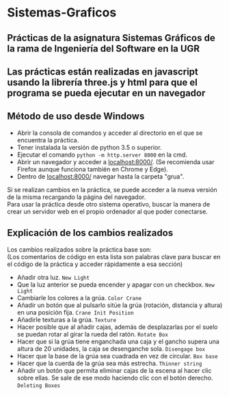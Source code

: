 # Sistemas-Graficos

## Prácticas de la asignatura Sistemas Gráficos de la rama de Ingeniería del Software en la UGR
## Las prácticas están realizadas en javascript usando la librería three.js y html para que el programa se pueda ejecutar en un navegador


## Método de uso desde Windows

- Abrir la consola de comandos y acceder al directorio en el que se encuentra la práctica.
- Tener instalada la versión de python 3.5 o superior.
- Ejecutar el comando `python -m http.server 8000` en la cmd.
- Abrir un navegador y acceder a [localhost:8000/](localhost:8000/). (Se recomienda usar Firefox aunque funciona también en Chrome y Edge).
- Dentro de [localhost:8000/](localhost:8000/) navegar hasta la carpeta "grua".


Si se realizan cambios en la práctica, se puede acceder a la nueva versión de la misma recargando la página del navegador.  
Para usar la práctica desde otro sistema operativo, buscar la manera de crear un servidor web en el propio ordenador al que poder conectarse.


## Explicación de los cambios realizados

Los cambios realizados sobre la práctica base son:  
(Los comentarios de código en esta lista son palabras clave para buscar en el código de la práctica y acceder rápidamente a esa sección)

- Añadir otra luz. `New Light`
- Que la luz anterior se pueda encender y apagar con un checkbox. `New Light`
- Cambiarle los colores a la grúa. `Color Crane`
- Añadir un botón que al pulsarlo sitúe la grúa (rotación, distancia y altura) en una posición fija. `Crane Init Position`
- Añadirle texturas a la grúa. `Texture`
- Hacer posible que al añadir cajas, además de desplazarlas por el suelo se puedan rotar al girar la rueda del ratón. `Rotate Box`
- Hacer que si la grúa tiene enganchada una caja y el gancho supera una altura de 20 unidades, la caja se desenganche sola. `Disengage box`
- Hacer que la base de la grúa sea cuadrada en vez de circular. `Box base`
- Hacer que la cuerda de la grúa sea más estrecha. `Thinner string`
- Añadir un botón que permita eliminar cajas de la escena al hacer clic sobre ellas. Se sale de ese modo haciendo clic con el botón derecho. `Deleting Boxes`
